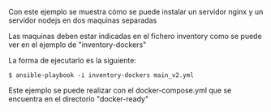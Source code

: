 Con este ejemplo se muestra cómo se puede instalar un servidor nginx y un servidor nodejs en dos maquinas separadas

Las maquinas deben estar indicadas en el fichero inventory como se puede ver en el ejemplo de "inventory-dockers"

La forma de ejecutarlo es la siguiente:

~~~
$ ansible-playbook -i inventory-dockers main_v2.yml
~~~

Este ejemplo se puede realizar con el docker-compose.yml que se encuentra en el directorio "docker-ready"